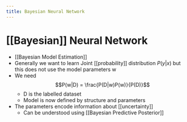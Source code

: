 ```yaml
---
title: Bayesian Neural Network
---
```


# [[Bayesian]] Neural Network
- [[Bayesian Model Estimation]]
- Generally we want to learn Joint [[probability]] distribution $P(y|x)$ but this does not use the model parameters w
- We need $$P(w|D) = \frac{P(D|w)P(w)}{P(D)}$$
	- D is the labelled dataset
	- Model is now defined by structure and parameters
- The parameters encode information about [[uncertainty]]
	- Can be understood using [[Bayesian Predictive Posterior]]


























































